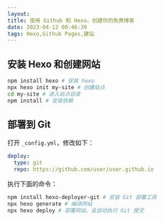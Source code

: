 ```yaml
---
layout: 
title: 使用 Github 和 Hexo，创建你的免费博客
date: 2023-04-12 00:46:39
tags: Hexo,Github Pages,建站
---
```


## 安装 Hexo 和创建网站

```bash
npm install hexo # 安装 hexo
npx hexo init my-site # 创建站点
cd my-site # 进入站点目录
npm install # 安装依赖
```

## 部署到 Git

打开 `_config.yml`，修改如下：

```yaml
deploy:
  type: git
  repo: https://github.com/user/user.github.io
```

执行下面的命令：

```bash
npm install hexo-deployer-git # 安装 Git 部署工具
npx hexo generate # 编译网站
npx hexo deploy # 部署网站，会自动执行 Git 提交
```